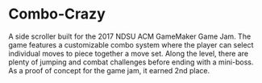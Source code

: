 # Combo-Crazy
 
A side scroller built for the 2017 NDSU ACM GameMaker Game Jam. The game features a customizable combo system where the player can select individual moves to piece together a move set. Along the level, there are plenty of jumping and combat challenges before ending with a mini-boss. As a proof of concept for the game jam, it earned 2nd place.
